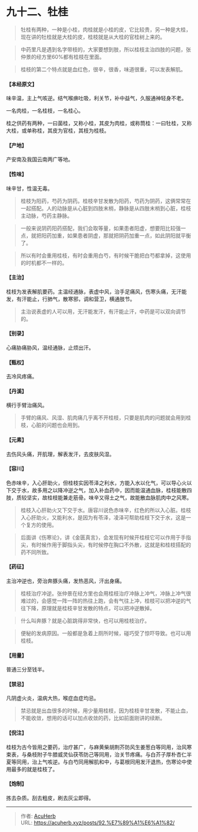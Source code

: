 # 九十二、牡桂


> 牡桂有两种，一种是小桂，肉桂就是小桂的皮，它比较贵，另一种是大桂，现在讲的牡桂就是大桂的皮，桂枝就是从大桂的官桂树上来的。

> 中药里凡是遇到名字带枝的，大家要想到肢，所以桂枝主治四肢的问题，张仲景的经方里60%都有桂枝在里面。

> 桂枝的第二个特点就是血红色，很辛，很香，味道很重，可以发表解肌。

#### 【本经原文】
味辛温，主上气咳逆。结气喉痹吐吸，利关节，补中益气，久服通神轻身不老。

一名肉桂，一名桂枝，一名桂心。

桂之供药有两种，一曰菌桂，又称小桂，其皮为肉桂，或称筒桂：一曰牡桂，又称大桂，或单称桂，其皮为官桂，其枝为桂枝。
#### 【产地】
产安南及我国云南两广等地。
#### 【性味】
味辛甘，性温无毒。

> 桂枝为阳药，芍药为阴药。桂枝辛甘发散为阳药，芍药为阴药，这俩常常在一起搭配。人的动脉是从心脏到四肢末梢，静脉是从四肢末梢到心脏，桂枝主动脉，芍药主静脉。

> 一般来说阴药阳药搭配，我们会取等量，如果患者阳虚，想要阳比较强一点，就把阳药加重，如果患者阴虚，那就把阴药加重一点，如此阴阳就平衡了。

> 所以有时会重用桂枝，有时会重用白芍，有时候干脆把白芍都拿掉，这使用的时机都不一样的。

#### 【主治】
桂枝为发表解肌要药。主温经通脉，表虚中风，治手足痛风，伤寒头痛，无汗能发，有汗能止，行肺气，散寒邪，调和营卫，横通肢节。

> 主治说表虚的人可以用，无汗能发汗，有汗能止汗，中药是可以双向调节的。

#### 【别录】
心痛胁痛胁风，温经通脉，止烦出汗。
#### 【甄权】
去冷风疼痛。
#### 【丹溪】
横行手臂治痛风。

> 手臂的痛风、风湿、肌肉痛几乎离不开桂枝，只要是肌肉的问题就会用到桂枝，心脏的问题也会用到。

#### 【元素】
去伤风头痛，开肌理，解表发汗，去皮肤风湿。
#### 【容川】
色赤味辛，入心肝助火，但桂枝实因苓泽之利水，方能入水以化气，可以导心火以下交于水，故多用之以降冲逆之气，加入补血药中，因而能温通血脉，桂枝能散四肢，质较坚实，故桂枝能兼走筋骨。味辛又得土之气，故能散血脉肌肉中之风寒。

> 桂枝入心肝助火又下交于水。唐容川说色赤味辛，红色的所以入心脏。桂枝入心肝助火，又能利水，是因为有苓泽，凌泽可帮助桂枝下交于水，这是一个复方的使用。

> 后面讲《伤寒论》，讲《金匮真言》，会发现有时候开桂枝它可以作用于手指尖，有时候作用于脚指头尖，有时候停在胸口不外散，这就是和桂枝搭配的药不同所致。

#### 【药征】
主治冲逆也，旁治奔豚头痛，发热恶风，汗出身痛。

> 桂枝治疗冲逆。张仲景在经方里也会用桂枝治疗冲脉上冲气，冲脉上冲气很难过的，会感觉一阵一阵的热往上跑，会有气往上冲，桂枝可以把冲逆的气往下降，原理就是桂枝辛甘发散的特点，可以把冲逆散掉。

> 什么叫奔豚？就是心脏跳得非常快，也可以用桂枝治疗。

> 便秘的发病原因。一般都是急着上厕所时候，碰巧受了惊吓导致。也可以用桂枝。

#### 【用量】
普通三分至钱半。
#### 【禁忌】
凡阴虚火炎，温病大热，喉症血症均忌。

> 禁忌就是出血很多的时候，用少量用桂枝，因为桂枝辛甘发散，不能止血，不能收敛，想用的话可以加点收敛的药，比如前面刚讲的续断。

#### 【倪注】
桂枝为古今皆用之要药，治疗甚广，与麻黄柴胡荆芥防风生姜葱白等同用，治风寒束表，与桑枝附子牛膝威灵仙茯苓防己等同用，治关节疼痛。与白芥子厚朴杏仁半夏等同用，治上气咳逆。与白芍同用解肌和中，与葛根同用发汗退热，伤寒论中使用最多的就是桂枝了。
#### 【炮制】
拣去杂质。刮去粗皮，刷去灰尘即得。

---

> 作者: [AcuHerb](https://acuherb.xyz)  
> URL: https://acuherb.xyz/posts/92.%E7%89%A1%E6%A1%82/  

